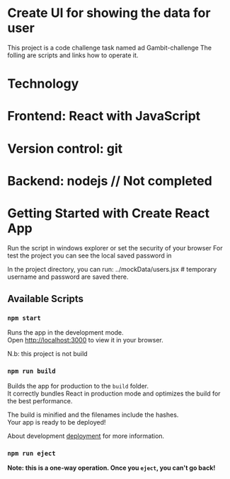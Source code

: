 
# Create UI for showing the data for user
This project is a code challenge task named ad Gambit-challenge 
The folling are scripts and links how to operate it.
# Technology
# Frontend: React with JavaScript
# Version control: git
# Backend: nodejs // Not completed
# Getting Started with Create React App
Run the script in windows explorer or set the security of your browser
For test the project you can see the local saved password in 

In the project directory, you can run:
../mockData/users.jsx # temporary username and password are saved there.
## Available Scripts
### `npm start`

Runs the app in the development mode.\
Open [http://localhost:3000](http://localhost:3000) to view it in your browser.

N.b: this project is not build 
### `npm run build`
Builds the app for production to the `build` folder.\
It correctly bundles React in production mode and optimizes the build for the best performance.

The build is minified and the filenames include the hashes.\
Your app is ready to be deployed!

About development [deployment](https://facebook.github.io/create-react-app/docs/deployment) for more information.

### `npm run eject`

**Note: this is a one-way operation. Once you `eject`, you can't go back!**




